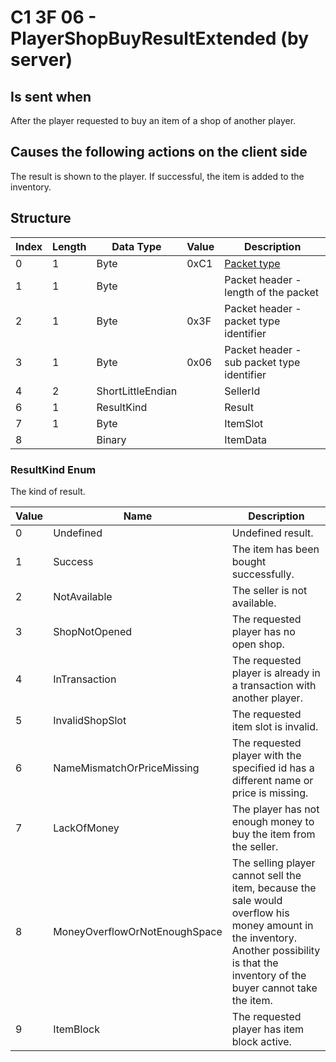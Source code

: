 # C1 3F 06 - PlayerShopBuyResultExtended (by server)

## Is sent when

After the player requested to buy an item of a shop of another player.

## Causes the following actions on the client side

The result is shown to the player. If successful, the item is added to the inventory.

## Structure

| Index | Length | Data Type | Value | Description |
|-------|--------|-----------|-------|-------------|
| 0 | 1 |   Byte   | 0xC1  | [Packet type](PacketTypes.md) |
| 1 | 1 |    Byte   |      | Packet header - length of the packet |
| 2 | 1 |    Byte   | 0x3F  | Packet header - packet type identifier |
| 3 | 1 |    Byte   | 0x06  | Packet header - sub packet type identifier |
| 4 | 2 | ShortLittleEndian |  | SellerId |
| 6 | 1 | ResultKind |  | Result |
| 7 | 1 | Byte |  | ItemSlot |
| 8 |  | Binary |  | ItemData |

### ResultKind Enum

The kind of result.

| Value | Name | Description |
|-------|------|-------------|
| 0 | Undefined | Undefined result. |
| 1 | Success | The item has been bought successfully. |
| 2 | NotAvailable | The seller is not available. |
| 3 | ShopNotOpened | The requested player has no open shop. |
| 4 | InTransaction | The requested player is already in a transaction with another player. |
| 5 | InvalidShopSlot | The requested item slot is invalid. |
| 6 | NameMismatchOrPriceMissing | The requested player with the specified id has a different name or price is missing. |
| 7 | LackOfMoney | The player has not enough money to buy the item from the seller. |
| 8 | MoneyOverflowOrNotEnoughSpace | The selling player cannot sell the item, because the sale would overflow his money amount in the inventory. Another possibility is that the inventory of the buyer cannot take the item. |
| 9 | ItemBlock | The requested player has item block active. |